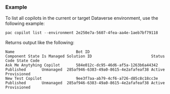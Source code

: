 ### Example

To list all copilots in the current or target Dataverse environment, use the following example:

```PowerShell
pac copilot list --environment 2e250e7a-5607-4fea-aa4e-1aeb7bf79118
```

Returns output like the following:

```Text
Name                           Bot ID                               Component State Is Managed Solution ID                          Status Code State Code
Ask Me Anytyhing Copilot       584e012c-dc95-46d6-af5a-1263b6a44342 Published       Unmanaged  285af946-6383-49a0-8615-4e2afafeaf38 Active      Provisioned
New Test Copilot               9ee3f7aa-ab79-4cf6-a726-d85c8c18cc3e Published       Unmanaged  285af946-6383-49a0-8615-4e2afafeaf38 Active      Provisioned
```
